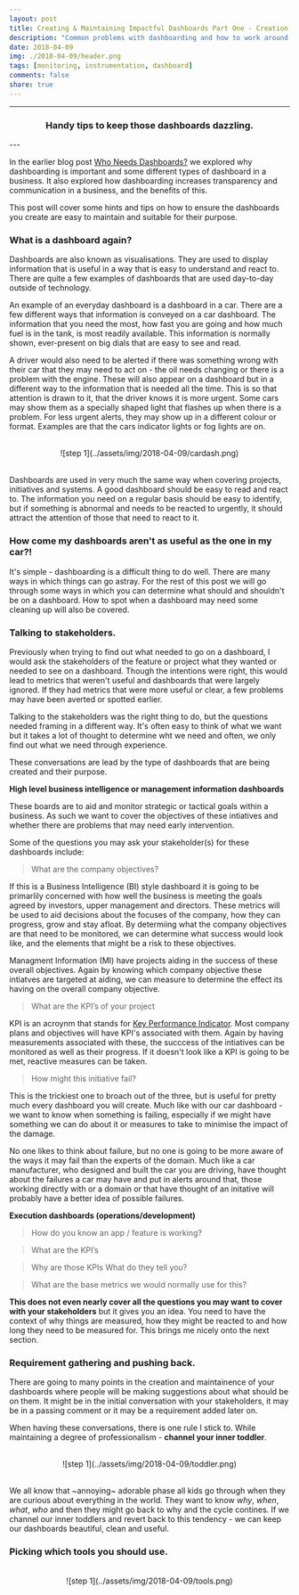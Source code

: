 ```yaml
---
layout: post
title: Creating & Maintaining Impactful Dashboards Part One - Creation
description: "Common problems with dashboarding and how to work around them"
date: 2018-04-09
img: ./2018-04-09/header.png
tags: [monitoring, instrumentation, dashboard]
comments: false
share: true
---
```


----
<center>
<h3> Handy tips to keep those dashboards dazzling. </h3>
</center>
--- 
<br/>

In the earlier blog post [Who Needs Dashboards?](http://jesswhite.co.uk/whoneedsdashboards-post/) we explored why dashboarding is important and some different types of dashboard in a business. It also explored how dashboarding increases transparency and communication in a business, and the benefits of this. 

This post will cover some hints and tips on how to ensure the dashboards you create are easy to maintain and suitable for their purpose.

### What is a dashboard again?

Dashboards are also known as visualisations. They are used to display information that is useful in a way that is easy to understand and react to. There are quite a few examples of dashboards that are used day-to-day outside of technology. 

An example of an everyday dashboard is a dashboard in a car. There are a few different ways that information is conveyed on a car dashboard. The information that you need the most, how fast you are going and how much fuel is in the tank, is most readily available. This information is normally shown, ever-present on big dials that are easy to see and read. 

A driver would also need to be alerted if there was something wrong with their car that they may need to act on - the oil needs changing or there is a problem with the engine. These will also appear on a dashboard but in a different way to the information that is needed all the time. This is so that attention is drawn to it, that the driver knows it is more urgent. Some cars may show them as a specially shaped light that flashes up when there is a problem. For less urgent alerts, they may show up in a different colour or format. Examples are that the cars indicator lights or fog lights are on. 

<br/>
<div style="text-align:center; width:80%; margin-left: 10%;" markdown="1">
![step 1](../assets/img/2018-04-09/cardash.png)
</div> 
<br/>

Dashboards are used in very much the same way when covering projects, initiatives and systems. A good dashboard should be easy to read and react to. The information you need on a regular basis should be easy to identify, but if something is abnormal and needs to be reacted to urgently, it should attract the attention of those that need to react to it.

### How come my dashboards aren't as useful as the one in my car?!

It's simple - dashboarding is a difficult thing to do well. There are many ways in which things can go astray. For the rest of this post we will go through some ways in which you can determine what should and shouldn't be on a dashboard. How to spot when a dashboard may need some cleaning up will also be covered. 

### Talking to stakeholders.

Previously when trying to find out what needed to go on a dashboard, I would ask the stakeholders of the feature or project what they wanted or needed to see on a dashboard. Though the intentions were right, this would lead to metrics that weren't useful and dashboards that were largely ignored. If they had metrics that were more useful or clear, a few problems may have been averted or spotted earlier. 

Talking to the stakeholders was the right thing to do, but the questions needed framing in a different way. It's often easy to think of what we want but it takes a lot of thought to determine wht we need and often, we only find out what we need through experience.

These conversations are lead by the type of dashboards that are being created and their purpose. 

**High level business intelligence or management information dashboards**

These boards are to aid and monitor strategic or tactical goals within a business. As such we want to cover the objectives of these intiatives and whether there are problems that may need early intervention.

Some of the questions you may ask your stakeholder(s) for these dashboards include:

> What are the company objectives?

If this is a Business Intelligence (BI) style dashboard it is going to be primarlily concerned with how well the business is meeting the goals agreed by investors, upper management and directors. These metrics will be used to aid decisions about the focuses of the company, how they can progress, grow and stay afloat. By determiing what the company objectives are that need to be monitored, we can determine what success would look like, and the elements that might be a risk to these objectives.

Managment Information (MI) have projects aiding in the success of these overall objectives. Again by knowing which company objective these intiatves are targeted at aiding, we can measure to determine the effect its having on the overall company objective.

> What are the KPI’s of your project
 
KPI is an acroynm that stands for [Key Performance Indicator](). Most company plans and objectives will have KPI's associated with them. Again by having measurements associated with these, the succcess of the intiatives can be monitored as well as their progress. If it doesn't look like a KPI is going to be met, reactive measures can be taken.

> How might this initiative fail?

This is the trickiest one to broach out of the three, but is useful for pretty much every dashboard you will create. Much like with our car dashboard - we want to know when something is failing, especially if we might have something we can do about it or measures to take to minimise the impact of the damage.

No one likes to think about failure, but no one is going to be more aware of the ways it may fail than the experts of the domain. Much like a car manufacturer, who designed and built the car you are driving, have thought about the failures a car may have and put in alerts around that, those working directly with or a domain or that have thought of an initative will probably have a better idea of possible failures.

**Execution dashboards (operations/development)**

> How do you know an app / feature is working?

> What are the KPI’s 

> Why are those KPIs What do they tell you?

> What are the base metrics we would normally use for this?


**This does not even nearly cover all the questions you may want to cover with your stakeholders** but it gives you an idea. You need to have the context of why things are measured, how they might be reacted to and how long they need to be measured for. This brings me nicely onto the next section.

### Requirement gathering and pushing back.

There are going to many points in the creation and maintainence of your dashboards where people will be making suggestions about what should be on them. It might be in the initial conversation with your stakeholders, it may be in a passing comment or it may be a requirement added later on. 

When having these conversations, there is one rule I stick to. While maintaining a degree of professionalism - **channel your inner toddler**.

<br/>
<div style="text-align:center; width:80%; margin-left: 10%;" markdown="1">
![step 1](../assets/img/2018-04-09/toddler.png)
</div> 
<br/>

We all know that ~annoying~ adorable phase all kids go through when they are curious about everything in the world. They want to know _why_, _when_, _what_, _who_ and then they might go back to why and the cycle contines. If we channel our inner toddlers and revert back to this tendency - we can keep our dashboards beautiful, clean and useful.


### Picking which tools you should use.

<br/>
<div style="text-align:center; width:80%; margin-left: 10%;" markdown="1">
![step 1](../assets/img/2018-04-09/tools.png)
</div> 
<br/>

